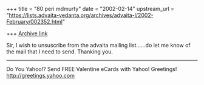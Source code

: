 +++
title = "80 peri mdmurty"
date = "2002-02-14"
upstream_url = "https://lists.advaita-vedanta.org/archives/advaita-l/2002-February/002352.html"

+++
[Archive link](https://lists.advaita-vedanta.org/archives/advaita-l/2002-February/002352.html)

Sir,
I wish to unsuscribe from the advaita mailing
list......do let me know of the mail that I need to
send.
Thanking you.


__________________________________________________
Do You Yahoo!?
Send FREE Valentine eCards with Yahoo! Greetings!
http://greetings.yahoo.com

